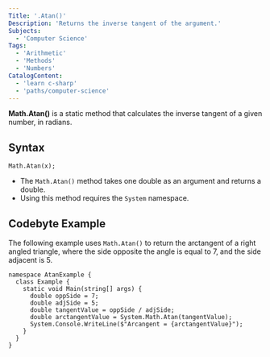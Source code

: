 ```yaml
---
Title: '.Atan()'
Description: 'Returns the inverse tangent of the argument.'
Subjects:
  - 'Computer Science'
Tags:
  - 'Arithmetic'
  - 'Methods'
  - 'Numbers'
CatalogContent:
  - 'learn c-sharp'
  - 'paths/computer-science'
---
```

**Math.Atan()** is a static method that calculates the inverse tangent of a given number, in radians.

## Syntax

```pseudo
Math.Atan(x);
```

- The `Math.Atan()` method takes one double as an argument and returns a double.
- Using this method requires the `System` namespace.

## Codebyte Example

The following example uses `Math.Atan()` to return the arctangent of a right angled triangle, where the side opposite the angle is equal to 7, and the side adjacent is 5.

```codebyte/csharp
namespace AtanExample {
  class Example {
    static void Main(string[] args) {
      double oppSide = 7;
      double adjSide = 5;
      double tangentValue = oppSide / adjSide;
      double arctangentValue = System.Math.Atan(tangentValue);
      System.Console.WriteLine($"Arcangent = {arctangentValue}");
    }
  }
}
```
